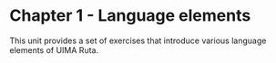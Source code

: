 # Chapter 1 - Language elements

This unit provides a set of exercises that introduce various language elements of UIMA Ruta.
